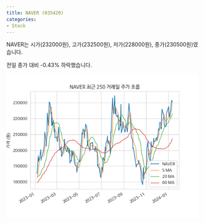 ```yaml
---
title: NAVER (035420)
categories:
- Stock
---
```


NAVER는 시가(232000원), 고가(232500원), 저가(228000원), 종가(230500원)였습니다.

전일 종가 대비 -0.43% 하락했습니다.

<!-- more -->

![035420](/assets/images/stock/035420.png)